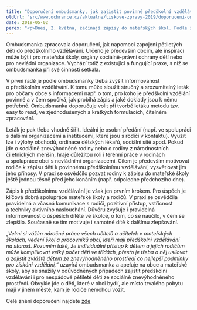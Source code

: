 ```yaml
---
title: "Doporučení ombudsmanky, jak zajistit povinné předškolní vzdělávání všem pětiletým dětem"
oldUrl: "src/www.ochrance.cz/aktualne/tiskove-zpravy-2019/doporuceni-ombudsmanky-jak-zajistit-povinne-predskolni-vzdelavani-vsem-petiletym-dete"
date: 2019-05-02
perex: "<p>Dnes, 2. května, začínají zápisy do mateřských škol. Podle zjištění České školní inspekce se ale do povinného předškolního vzdělávání nepodaří zapojit až 3 % pětiletých dětí. Přibližně 3 400 pětiletých dětí pak může mít kvůli tomu ztížený nástup do první třídy základní školy, protože jim chybí systematická předškolní příprava. Zejména obce, ale i samotné mateřské školy, ministerstvo školství a Česká školní inspekce by podle ombudsmanky měly usilovat o to, aby se všechny pětileté děti mohly do povinného předškolního vzdělávání zapojit. Zvláštní pozornost je třeba věnovat především dětem ze sociálně a ekonomicky znevýhodněného prostředí. Těm předškolní vzdělávání pomůže nejvíc a ovlivní i jejich úspěch v budoucím životě.</p>"
---
```


<!-- imported from the old website -->

<p>Ombudsmanka zpracovala doporučení, jak napomoci zapojení pětiletých dětí do předškolního vzdělávání. Určeno je především obcím, ale inspirací může být i pro mateřské školy, orgány sociálně-právní ochrany dětí nebo pro nevládní organizace. Vychází totiž z existující a fungující praxe, s níž se ombudsmanka při své činnosti setkala. </p> <p>V první řadě je podle ombudsmanky třeba zvýšit informovanost o předškolním vzdělávání. K tomu může sloužit stručný a srozumitelný leták pro občany obce s informacemi např. o tom, pro koho je předškolní vzdělání povinné a v čem spočívá, jak probíhá zápis a jaké doklady jsou k němu potřebné. Ombudsmanka doporučuje volit při tvorbě letáku metodu tzv. easy to read, ve zjednodušených a krátkých formulacích, čitelném zpracování.</p> <p>Leták je pak třeba vhodně šířit. Ideální je osobní předání (např. ve spolupráci s dalšími organizacemi a institucemi, které jsou s rodiči v kontaktu). Využít lze i výlohy obchodů, ordinace dětských lékařů, sociální sítě apod. Pokud jde o sociálně znevýhodněné rodiny nebo o rodiny z národnostních či etnických menšin, hraje důležitou roli i terénní práce v rodinách a spolupráce obcí s nevládními organizacemi. Cílem je především motivovat rodiče k zápisu dětí k povinnému předškolnímu vzdělávání, vysvětlovat jim jeho přínosy. V praxi se osvědčilo pozvat rodiny k zápisu do mateřské školy ještě jednou těsně před jeho konáním (např. odpoledne předchozího dne).</p> <p>Zápis k předškolnímu vzdělávání je však jen prvním krokem. Pro úspěch je klíčová dobrá spolupráce mateřské školy a rodičů. V praxi se osvědčila pravidelná a včasná komunikace s rodiči, pozitivní přístup, vstřícnost a techniky aktivního naslouchání. Důvěru zvyšuje i pravidelná informovanost o úspěších dítěte ve školce, o tom, co se naučilo, v čem se zlepšilo. Současně se tím motivuje i samotné dítě k dalšímu zlepšování.</p> <p><i>„Velmi si vážím náročné práce všech učitelů a učitelek v mateřských školách, vedení škol a pracovníků obcí, kteří mají předškolní vzdělávání na starost. Rozumím také, že individuální přístup k dětem a jejich rodičům může komplikovat velký počet dětí ve třídách, přesto je třeba o něj usilovat a zajistit zvláště dětem ze znevýhodněného prostředí co nejlepší podmínky pro získání vzdělání,“</i> uzavírá ombudsmanka a apeluje na obce a mateřské školy, aby se snažily v odůvodněných případech zajistit předškolní vzdělávání i pro nespádové pětileté děti ze sociálně znevýhodněného prostředí. Obvykle jde o děti, které v obci bydlí, ale místo trvalého pobytu mají v jiném městě, kam je rodiče nemohou vozit.</p><p>Celé znění doporučení najdete <a href="https://www.ochrance.cz/fileadmin/user_upload/DISKRIMINACE/Doporuceni/75-18-DIS-VB-predskolni-vzdelevani.pdf" target="_blank">zde</a></p>
